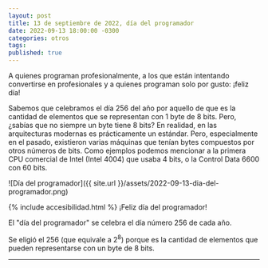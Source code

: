 ```yaml
---
layout: post
title: 13 de septiembre de 2022, día del programador
date: 2022-09-13 18:00:00 -0300
categories: otros
tags: 
published: true
---
```


A quienes programan profesionalmente, a los que están intentando convertirse en profesionales y a quienes programan solo por gusto: ¡feliz día!

Sabemos que celebramos el día 256 del año por aquello de que es la cantidad de elementos que se representan con 1 byte de 8 bits. Pero, ¿sabías que no siempre un byte tiene 8 bits? En realidad, en las arquitecturas modernas es prácticamente un estándar. Pero, especialmente en el pasado, existieron varias máquinas que tenían bytes compuestos por otros números de bits. Como ejemplos podemos mencionar a la primera CPU comercial de Intel (Intel 4004) que usaba 4 bits, o la Control Data 6600 con 60 bits.


![Día del programador]({{ site.url }}/assets/2022-09-13-dia-del-programador.png)


{% include accesibilidad.html %}
¡Feliz día del programador!

El "día del programador" se celebra el día número 256 de cada año.

Se eligió el 256 (que equivale a 2<sup>8</sup>) porque es la cantidad de elementos que pueden representarse con un byte de 8 bits.

</div></details>





<hr />
